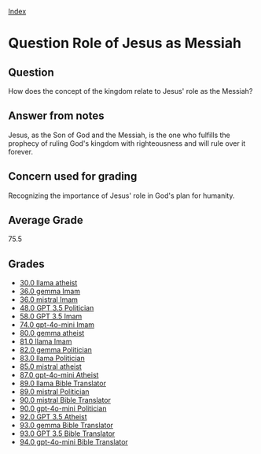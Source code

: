 
[Index](../../index.md)
# Question Role of Jesus as Messiah
## Question
How does the concept of the kingdom relate to Jesus' role as the Messiah?

## Answer from notes
Jesus, as the Son of God and the Messiah, is the one who fulfills the prophecy of ruling God's kingdom with righteousness and will rule over it forever.

## Concern used for grading
Recognizing the importance of Jesus' role in God's plan for humanity.

## Average Grade
75.5

## Grades
 * [30.0 llama atheist](../answers/llama_atheist/Role_of_Jesus_as_Messiah.md)
 * [36.0 gemma Imam](../answers/gemma_Imam/Role_of_Jesus_as_Messiah.md)
 * [36.0 mistral Imam](../answers/mistral_Imam/Role_of_Jesus_as_Messiah.md)
 * [48.0 GPT 3.5 Politician](../answers/GPT_3.5_Politician/Role_of_Jesus_as_Messiah.md)
 * [58.0 GPT 3.5 Imam](../answers/GPT_3.5_Imam/Role_of_Jesus_as_Messiah.md)
 * [74.0 gpt-4o-mini Imam](../answers/gpt-4o-mini_Imam/Role_of_Jesus_as_Messiah.md)
 * [80.0 gemma atheist](../answers/gemma_atheist/Role_of_Jesus_as_Messiah.md)
 * [81.0 llama Imam](../answers/llama_Imam/Role_of_Jesus_as_Messiah.md)
 * [82.0 gemma Politician](../answers/gemma_Politician/Role_of_Jesus_as_Messiah.md)
 * [83.0 llama Politician](../answers/llama_Politician/Role_of_Jesus_as_Messiah.md)
 * [85.0 mistral atheist](../answers/mistral_atheist/Role_of_Jesus_as_Messiah.md)
 * [87.0 gpt-4o-mini Atheist](../answers/gpt-4o-mini_Atheist/Role_of_Jesus_as_Messiah.md)
 * [89.0 llama Bible Translator](../answers/llama_Bible_Translator/Role_of_Jesus_as_Messiah.md)
 * [89.0 mistral Politician](../answers/mistral_Politician/Role_of_Jesus_as_Messiah.md)
 * [90.0 mistral Bible Translator](../answers/mistral_Bible_Translator/Role_of_Jesus_as_Messiah.md)
 * [90.0 gpt-4o-mini Politician](../answers/gpt-4o-mini_Politician/Role_of_Jesus_as_Messiah.md)
 * [92.0 GPT 3.5 Atheist](../answers/GPT_3.5_Atheist/Role_of_Jesus_as_Messiah.md)
 * [93.0 gemma Bible Translator](../answers/gemma_Bible_Translator/Role_of_Jesus_as_Messiah.md)
 * [93.0 GPT 3.5 Bible Translator](../answers/GPT_3.5_Bible_Translator/Role_of_Jesus_as_Messiah.md)
 * [94.0 gpt-4o-mini Bible Translator](../answers/gpt-4o-mini_Bible_Translator/Role_of_Jesus_as_Messiah.md)
